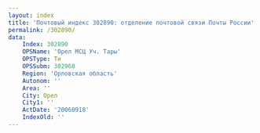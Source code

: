 ```yaml
---
layout: index
title: 'Почтовый индекс 302890: отделение почтовой связи Почты России'
permalink: /302890/
data:
    Index: 302890
    OPSName: 'Орел МСЦ Уч. Тары'
    OPSType: Ти
    OPSSubm: 302960
    Region: 'Орловская область'
    Autonom: ''
    Area: ''
    City: Орел
    City1: ''
    ActDate: '20060918'
    IndexOld: ''
---
```


